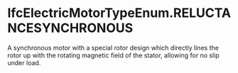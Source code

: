 IfcElectricMotorTypeEnum.RELUCTANCESYNCHRONOUS
==============================================
A synchronous motor with a special rotor design which directly lines the rotor
up with the rotating magnetic field of the stator, allowing for no slip under
load.


